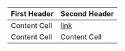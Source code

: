 | First Header  | Second Header |
| ------------- | ------------- |
| Content Cell  |[link](https://www.google.com)  |
| Content Cell  | Content Cell  |
